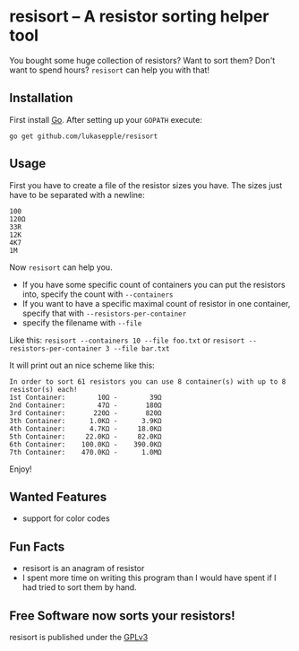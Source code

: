 # resisort – A resistor sorting helper tool
You bought some huge collection of resistors? Want to sort them? Don't want to spend hours? `resisort` can help you with that!

## Installation

First install [Go](http://golang.org). After setting up your `GOPATH` execute:

	go get github.com/lukasepple/resisort

## Usage

First you have to create a file of the resistor sizes you have. The sizes just have to be separated with a newline:

	100
	120Ω
	33R
	12K
	4K7
	1M

Now `resisort` can help you.

* If you have some specific count of containers you can put the resistors into, specify the count with `--containers`
* If you want to have a specific maximal count of resistor in one container, specify that with `--resistors-per-container`
* specify the filename with `--file`

Like this: `resisort --containers 10 --file foo.txt` or `resisort --resistors-per-container 3 --file bar.txt`

It will print out an nice scheme like this:

	In order to sort 61 resistors you can use 8 container(s) with up to 8 resistor(s) each!
	1st Container:        10Ω -        39Ω
	2nd Container:        47Ω -       180Ω
	3rd Container:       220Ω -       820Ω
	3th Container:      1.0KΩ -      3.9KΩ
	4th Container:      4.7KΩ -     18.0KΩ
	5th Container:     22.0KΩ -     82.0KΩ
	6th Container:    100.0KΩ -    390.0KΩ
	7th Container:    470.0KΩ -      1.0MΩ

Enjoy!

## Wanted Features
* support for color codes

## Fun Facts
* resisort is an anagram of resistor
* I spent more time on writing this program than I would have spent if I had tried to sort them by hand.

## Free Software now sorts your resistors!
resisort is published under the [GPLv3](./LICENSE)
